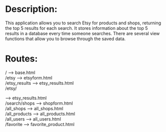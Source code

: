 # Description:<br>
This application allows you to search Etsy for products and shops, returning the top 5 results for each search. It stores information about the top 5 results in a database every time someone searches. There are several view functions that allow you to browse through the saved data.

# Routes:<br>
/ --> base.html<br>
/etsy --> etsyform.html<br>
/etsy_results --> etsy_results.html<br>
/etsy/<search> --> etsy_results.html<br>
/search/shops --> shopform.html<br>
/all_shops --> all_shops.html<br>
/all_products --> all_products.html<br>
/all_users --> all_users.html<br>
/favorite --> favorite_product.html<br>
